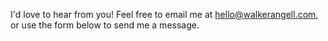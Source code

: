 I'd love to hear from you! Feel free to email me at [hello@walkerangell.com](mailto:hello@walkerangell.com), or use the form below to send me a message.
